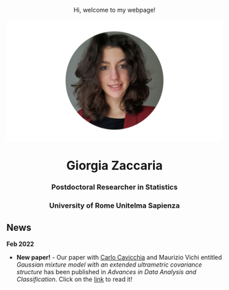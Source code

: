   <p align="center">
    Hi, welcome to my webpage!
 </p> 
 
  <img src="ZacGithub.jpg" style="width:1000px;" align="middle">
  
  <h1 align="center">Giorgia Zaccaria</h1>
  <h3 align="center">Postdoctoral Researcher in Statistics</h3>
  <h3 align="center">University of Rome Unitelma Sapienza</h3>

## News
**Feb 2022**
- **New paper!** - Our paper with [Carlo Cavicchia](https://carlocavicchia.github.io) and Maurizio Vichi entitled _Gaussian mixture model with an extended ultrametric covariance structure_ has been published in _Advances in Data Analysis and Classification_. Click on the [link](https://link.springer.com/article/10.1007/s11634-021-00488-x) to read it!






  
 
